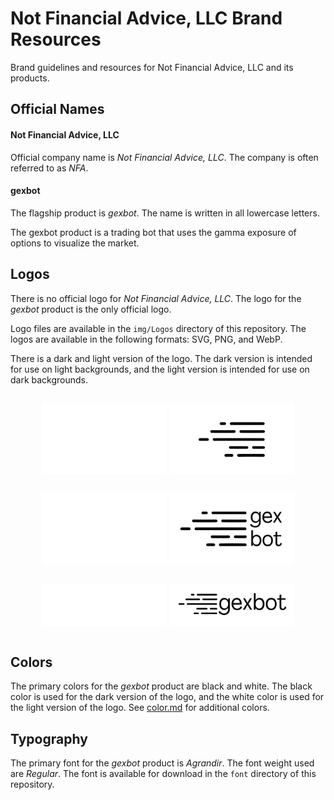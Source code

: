 # Not Financial Advice, LLC Brand Resources

Brand guidelines and resources for Not Financial Advice, LLC and its products.

## Official Names

#### Not Financial Advice, LLC
Official company name is _Not Financial Advice, LLC_. The company is often referred to as _NFA_.

#### gexbot
The flagship product is _gexbot_. The name is written in all lowercase letters. 

The gexbot product is a trading bot that uses the gamma exposure of options to visualize the market.

## Logos

There is no official logo for _Not Financial Advice, LLC_. The logo for the _gexbot_ product is the only official logo.

Logo files are available in the `img/Logos` directory of this repository. The logos are available in the following
formats: SVG, PNG, and WebP.

There is a dark and light version of the logo. The dark version is intended for use on light backgrounds, and the light version is intended for use on dark backgrounds.

<div style="display: flex; justify-content: space-around; flex-direction: column; align-items: center;">
<div style="margin: 1em;">
<img src="img/logo/gexbot/svg/GexBot_Final-only%20graphic_White.svg" width="200" alt="gexbot logo">
<img src="https://github.com/nfa-llc/brand-resources/blob/581cbb3111187ca3bf0c16369740e2dfab31b27a/img/logo/gexbot/svg/GexBot_Finalsvg-only%20graphic_Black.svg" width="200" alt="gexbot logo">
</div>
<div style="margin: 1em;">
<img src="https://github.com/nfa-llc/brand-resources/blob/581cbb3111187ca3bf0c16369740e2dfab31b27a/img/logo/gexbot/svg/GexBot_Finalsvg_White.svg" width="200" alt="gexbot logo">
<img src="https://github.com/nfa-llc/brand-resources/blob/581cbb3111187ca3bf0c16369740e2dfab31b27a/img/logo/gexbot/svg/GexBot_Finalsvg_Black.svg" width="200" alt="gexbot logo">
</div>
<div style="margin: 1em;">
<img src="https://github.com/nfa-llc/brand-resources/blob/581cbb3111187ca3bf0c16369740e2dfab31b27a/img/logo/gexbot/svg/GexBot_Final_Inline_white.svg" width="200" alt="gexbot logo">
<img src="https://github.com/nfa-llc/brand-resources/blob/581cbb3111187ca3bf0c16369740e2dfab31b27a/img/logo/gexbot/svg/GexBot_Finalsvg_Inline_black.svg" width="200" alt="gexbot logo">
</div>
</div>


## Colors
The primary colors for the _gexbot_ product are black and white. The black color is used for the dark version of the logo, and the white color is used for the light version of the logo.
See [color.md](color.md) for additional colors.

## Typography
The primary font for the _gexbot_ product is _Agrandir_. The font weight used are _Regular_. The font is available for download in the `font` directory of this repository.
